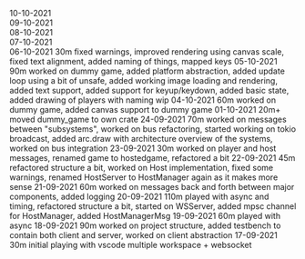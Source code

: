 10-10-2021  
09-10-2021  
08-10-2021  
07-10-2021  
06-10-2021  30m fixed warnings, improved rendering using canvas scale, fixed text alignment, added naming of things, mapped keys
05-10-2021  90m worked on dummy game, added platform abstraction, added update loop using a  bit of unsafe, added working image loading and rendering, added text support, added support for keyup/keydown, added basic state, added drawing of players with naming wip
04-10-2021  60m worked on dummy game, added canvas support to dummy game
01-10-2021  20m+ moved dummy_game to own crate
24-09-2021  70m worked on messages between "subsystems", worked on bus refactoring, started working on tokio broadcast, added arc.draw with architecture overview of the systems, worked on bus integration
23-09-2021  30m worked on player and host messages, renamed game to hostedgame, refactored a bit
22-09-2021  45m refactored structure a bit, worked on Host implementation, fixed some warnings, renamed HostServer to HostManager again as it makes more sense
21-09-2021  60m worked on messages back and forth between major components, added logging
20-09-2021  110m played with async and timing, refactored structure a bit, started on WSServer, added mpsc channel for HostManager, added HostManagerMsg
19-09-2021  60m played with async
18-09-2021  90m worked on project structure, added testbench to contain both client and server, worked on client abstraction
17-09-2021  30m initial playing with vscode multiple workspace + websocket